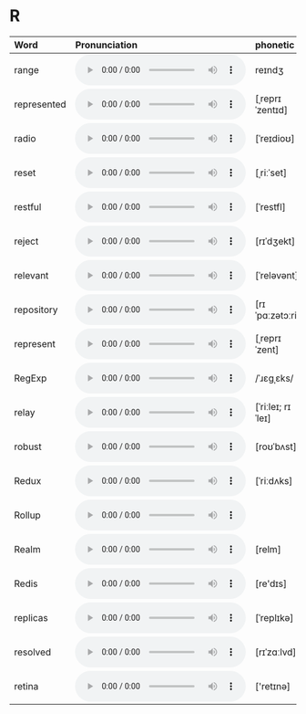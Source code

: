 
# R

| Word  | Pronunciation | phonetic |
| :-- | :-- | :-- |
| range | <audio src="/awesome-pronunciation/public/audio/range.mp3" controls="controls" controlslist="nodownload"></audio> | reɪndʒ |
| represented | <audio src="/awesome-pronunciation/public/audio/represented.mp3" controls="controls" controlslist="nodownload"></audio> | [ˌreprɪˈzentɪd] |
| radio | <audio src="/awesome-pronunciation/public/audio/radio.mp3" controls="controls" controlslist="nodownload"></audio> | [ˈreɪdioʊ] |
| reset | <audio src="/awesome-pronunciation/public/audio/reset.mp3" controls="controls" controlslist="nodownload"></audio> | [ˌriːˈset] |
| restful | <audio src="/awesome-pronunciation/public/audio/restful.mp3" controls="controls" controlslist="nodownload"></audio> | [ˈrestfl] |
| reject | <audio src="/awesome-pronunciation/public/audio/reject.mp3" controls="controls" controlslist="nodownload"></audio> | [rɪˈdʒekt] |
| relevant | <audio src="/awesome-pronunciation/public/audio/relevant.mp3" controls="controls" controlslist="nodownload"></audio> | [ˈreləvənt] |
| repository | <audio src="/awesome-pronunciation/public/audio/repository.mp3" controls="controls" controlslist="nodownload"></audio> | [rɪˈpɑːzətɔːri] |
| represent | <audio src="/awesome-pronunciation/public/audio/represent.mp3" controls="controls" controlslist="nodownload"></audio> | [ˌreprɪˈzent] |
| RegExp | <audio src="/awesome-pronunciation/public/audio/RegExp.mp3" controls="controls" controlslist="nodownload"></audio> | /ˈɹɛɡˌɛks/ |
| relay | <audio src="/awesome-pronunciation/public/audio/relay.mp3" controls="controls" controlslist="nodownload"></audio> | [ˈriːleɪ; rɪˈleɪ] |
| robust | <audio src="/awesome-pronunciation/public/audio/robust.mp3" controls="controls" controlslist="nodownload"></audio> | [roʊˈbʌst] |
| Redux | <audio src="/awesome-pronunciation/public/audio/Redux.mp3" controls="controls" controlslist="nodownload"></audio> | [ˈriːdʌks] |
| Rollup | <audio src="/awesome-pronunciation/public/audio/Rollup.mp3" controls="controls" controlslist="nodownload"></audio> |  |
| Realm | <audio src="/awesome-pronunciation/public/audio/Realm.mp3" controls="controls" controlslist="nodownload"></audio> | [relm] |
| Redis | <audio src="/awesome-pronunciation/public/audio/Redis.mp3" controls="controls" controlslist="nodownload"></audio> | [re'dɪs] |
| replicas | <audio src="/awesome-pronunciation/public/audio/replicas.mp3" controls="controls" controlslist="nodownload"></audio> | [ˈreplɪkə] |
| resolved | <audio src="/awesome-pronunciation/public/audio/resolved.mp3" controls="controls" controlslist="nodownload"></audio> | [rɪˈzɑːlvd] |
| retina | <audio src="/awesome-pronunciation/public/audio/retina.mp3" controls="controls" controlslist="nodownload"></audio> | ['retɪnə] |
